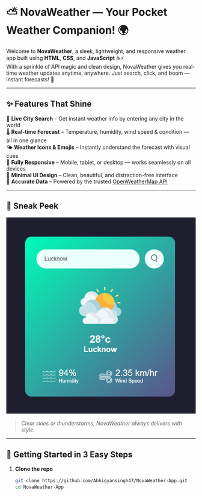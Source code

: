 # ⛅️ NovaWeather — Your Pocket Weather Companion! 🌍

Welcome to **NovaWeather**, a sleek, lightweight, and responsive weather app built using **HTML**, **CSS**, and **JavaScript** ☕️⚡  
With a sprinkle of API magic and clean design, NovaWeather gives you real-time weather updates anytime, anywhere. Just search, click, and boom — instant forecasts! 🌈

---

## ✨ Features That Shine

🔎 **Live City Search** – Get instant weather info by entering any city in the world  
🌡️ **Real-time Forecast** – Temperature, humidity, wind speed & condition — all in one glance  
🌤️ **Weather Icons & Emojis** – Instantly understand the forecast with visual cues  
📱 **Fully Responsive** – Mobile, tablet, or desktop — works seamlessly on all devices  
🎨 **Minimal UI Design** – Clean, beautiful, and distraction-free interface  
🧪 **Accurate Data** – Powered by the trusted [OpenWeatherMap API](https://openweathermap.org/api)  

---

## 📸 Sneak Peek

![Screenshot of Weather App](./images/weather.png)

> *Clear skies or thunderstorms, NovaWeather always delivers with style.*

---

## 🚀 Getting Started in 3 Easy Steps

1. **Clone the repo**
   ```bash
   git clone https://github.com/Abhigyansingh47/NovaWeather-App.git
   cd NovaWeather-App
